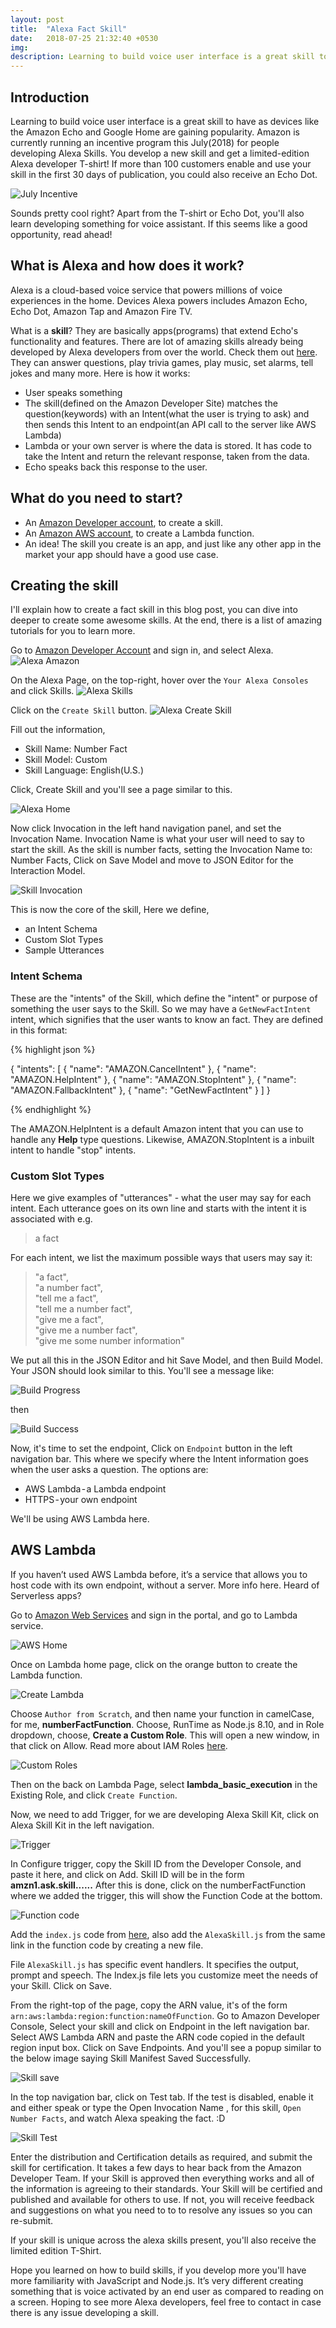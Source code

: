 ```yaml
---
layout: post
title:  "Alexa Fact Skill"
date:   2018-07-25 21:32:40 +0530
img: 
description: Learning to build voice user interface is a great skill to have as devices like the Amazon Echo and Google Home are gaining popularity. Find out more on how to develop a basic fact skill for Amazon Alexa.
---
```


## Introduction
Learning to build voice user interface is a great skill to have as devices like the Amazon Echo and Google Home are gaining popularity. Amazon is currently running an incentive program this July(2018) for people developing Alexa Skills. You develop a new skill and get a limited-edition Alexa developer T-shirt! If more than 100 customers enable and use your skill in the first 30 days of publication, you could also receive an Echo Dot.

![July Incentive]({{"/assets/img/july-incentive.png"}})

Sounds pretty cool right? Apart from the T-shirt or Echo Dot, you'll also learn developing something for voice assistant. If this seems like a good opportunity, read ahead!

## What is Alexa and how does it work?

Alexa is a cloud-based voice service that powers millions of voice experiences in the home. Devices Alexa powers includes Amazon Echo, Echo Dot, Amazon Tap and Amazon Fire TV.

What is a **skill**? They are basically apps(programs) that extend Echo's functionality and features. There are lot of amazing skills already being developed by Alexa developers from over the world. Check them out [here](https://www.amazon.com/alexa-skills/b?ie=UTF8&node=13727921011). They can answer questions, play trivia games, play music, set alarms, tell jokes and many more. Here is how it works:

* User speaks something
* The skill(defined on the Amazon Developer Site) matches the question(keywords) with an Intent(what the user is trying to ask) and then sends this Intent to an endpoint(an API call to the server like AWS Lambda)
* Lambda or your own server is where the data is stored. It has code to take the Intent and return the relevant response, taken from the data.
* Echo speaks back this response to the user.

## What do you need to start?

* An [Amazon Developer account](https://developer.amazon.com/), to create a skill.
* An [Amazon AWS account](https://developer.amazon.com/), to create a Lambda function.
* An idea! The skill you create is an app, and just like any other app in the market your app should have a good use case.

## Creating the skill

I'll explain how to create a fact skill in this blog post, you can dive into deeper to create some awesome skills. At the end, there is a list of amazing tutorials for you to learn more.

Go to [Amazon Developer Account](https://developer.amazon.com/) and sign in, and select Alexa.
![Alexa Amazon]({{"/assets/img/alexa-amazon.png"}})

On the Alexa Page, on the top-right, hover over the `Your Alexa Consoles` and click Skills.
![Alexa Skills]({{"/assets/img/skill.png"}})

Click on the `Create Skill` button.
![Alexa Create Skill]({{"/assets/img/create-skill.png"}})

Fill out the information,
* Skill Name: Number Fact
* Skill Model: Custom
* Skill Language: English(U.S.)

Click, Create Skill and you'll see a page similar to this.

![Alexa Home]({{"/assets/img/skill-home.png"}})

Now click Invocation in the left hand navigation panel, and set the Invocation Name. Invocation Name is what your user will need to say to start the skill. As the skill is number facts, setting the Invocation Name to: Number Facts, Click on Save Model and move to JSON Editor for the Interaction Model.

![Skill Invocation]({{"/assets/img/skill-invocation.png"}})

This is now the core of the skill, Here we define,

* an Intent Schema
* Custom Slot Types
* Sample Utterances

### Intent Schema

These are the "intents" of the Skill, which define the "intent" or purpose of something the user says to the Skill. So we may have a `GetNewFactIntent` intent, which signifies that the user wants to know an fact. They are defined in this format:

{% highlight json %}

 {
      "intents": [
        {
          "name": "AMAZON.CancelIntent"
        },
        {
          "name": "AMAZON.HelpIntent"
        },
        {
          "name": "AMAZON.StopIntent"
        },
        {
          "name": "AMAZON.FallbackIntent"
        },
        {
          "name": "GetNewFactIntent"
        }
      ]
 }

{% endhighlight %}

The AMAZON.HelpIntent is a default Amazon intent that you can use to handle any **Help** type questions. Likewise, AMAZON.StopIntent is a inbuilt intent to handle "stop" intents.

### Custom Slot Types

Here we give examples of "utterances" - what the user may say for each intent. Each utterance goes on its own line and starts with the intent it is associated with e.g.

> a fact

For each intent, we list the maximum possible ways that users may say it:

> "a fact",<br>
> "a number fact",<br>
> "tell me a fact",<br>
> "tell me a number fact",<br>
> "give me a fact",<br>
> "give me a number fact",<br>
> "give me some number information"

We put all this in the JSON Editor and hit Save Model, and then Build Model. Your JSON should look similar to this. You'll see a message like:

![Build Progress]({{"/assets/img/build-progress.png"}}) 

then 

![Build Success]({{"/assets/img/build-success.png"}})

Now, it's time to set the endpoint, Click on `Endpoint` button in the left navigation bar. This where we specify where the Intent information goes when the user asks a question. The options are:
* AWS Lambda - a Lambda endpoint
* HTTPS - your own endpoint

We'll be using AWS Lambda here.

## AWS Lambda

If you haven’t used AWS Lambda before, it’s a service that allows you to host code with its own endpoint, without a server. More info here. Heard of Serverless apps?

Go to [Amazon Web Services](https://aws.amazon.com/) and sign in the portal, and go to Lambda service.

![AWS Home]({{"/assets/img/aws-home.png"}})

Once on Lambda home page, click on the orange button to create the Lambda function.

![Create Lambda]({{"/assets/img/create-lambda.png"}})

Choose `Author from Scratch`, and then name your function in camelCase, for me, **numberFactFunction**.
Choose, RunTime as Node.js 8.10, and in Role dropdown, choose, **Create a Custom Role**. This will open a new window, in that click on Allow. Read more about IAM Roles [here](https://docs.aws.amazon.com/IAM/latest/UserGuide/id_roles.html).

![Custom Roles]({{"/assets/img/custom-role.png"}})

Then on the back on Lambda Page, select **lambda_basic_execution** in the Existing Role, and click `Create Function`.

Now, we need to add Trigger, for we are developing Alexa Skill Kit, click on Alexa Skill Kit in the left navigation.

![Trigger]({{"/assets/img/trigger.png"}})

In Configure trigger, copy the Skill ID from the Developer Console, and paste it here, and click on Add. Skill ID will be in the form **amzn1.ask.skill......** After this is done, click on the numberFactFunction where we added the trigger, this will show the Function Code at the bottom.

![Function code]({{"/assets/img/function-code.png"}})

Add the `index.js` code from [here](https://gist.github.com/mishal23/4499d20a24e3e5ce6f5db11bd02277a9), also add the `AlexaSkill.js` from the same link in the function code by creating a new file.

File `AlexaSkill.js` has specific event handlers. It specifies the output, prompt and speech. The Index.js file lets you customize meet the needs of your Skill. Click on Save.

From the right-top of the page, copy the ARN value, it's of the form `arn:aws:lambda:region:function:nameOfFunction`. Go to Amazon Developer Console, Select your skill and click on Endpoint	in the left navigation bar. Select AWS Lambda ARN and paste the ARN code copied in the default region input box. Click on Save Endpoints. And you'll see a popup similar to the below image saying Skill Manifest Saved Successfully.

![Skill save]({{"/assets/img/skill-save.png"}})	

In the top navigation bar, click on Test tab. If the test is disabled, enable it and either speak or type the Open Invocation Name , for this skill, `Open Number Facts`, and watch Alexa speaking the fact. :D

![Skill Test]({{"/assets/img/test-skill.png"}})	

Enter the distribution and Certification details as required, and submit the skill for certification. It takes a few days to hear back from the Amazon Developer Team. If your Skill is approved then everything works and all of the information is agreeing to their standards. Your Skill will be certified and published and available for others to use. If not, you will receive feedback and suggestions on what you need to to to resolve any issues so you can re-submit.

If your skill is unique across the alexa skills present, you'll also receive the limited edition T-Shirt.

Hope you learned on how to build skills, if you develop more you'll have more familiarity with JavaScript and Node.js. It’s very different creating something that is voice activated by an end user as compared to reading on a screen. Hoping to see more Alexa developers, feel free to contact in case there is any issue developing a skill.

<!-- You’ll find this post in your `_posts` directory. Go ahead and edit it and re-build the site to see your changes. You can rebuild the site in many different ways, but the most common way is to run `jekyll serve`, which launches a web server and auto-regenerates your site when a file is updated.

To add new posts, simply add a file in the `_posts` directory that follows the convention `YYYY-MM-DD-name-of-post.ext` and includes the necessary front matter. Take a look at the source for this post to get an idea about how it works.

Jekyll also offers powerful support for code snippets:

{% highlight ruby %}
def print_hi(name)
  puts "Hi, #{name}"
end
print_hi('Tom')
#=> prints 'Hi, Tom' to STDOUT.
{% endhighlight %}

Check out the [Jekyll docs][jekyll-docs] for more info on how to get the most out of Jekyll. File all bugs/feature requests at [Jekyll’s GitHub repo][jekyll-gh]. If you have questions, you can ask them on [Jekyll Talk][jekyll-talk]. -->

[jekyll-docs]: https://jekyllrb.com/docs/home
[jekyll-gh]:   https://github.com/jekyll/jekyll
[jekyll-talk]: https://talk.jekyllrb.com/
